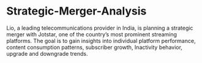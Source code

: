 # Strategic-Merger-Analysis
Lio, a leading telecommunications provider in India, is planning a strategic merger with Jotstar, one of the country’s most prominent streaming platforms. The goal is to gain insights into individual platform  performance, content consumption patterns, subscriber growth, Inactivity behavior, upgrade and downgrade trends.
